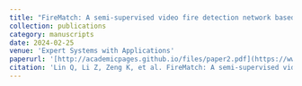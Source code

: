 ```yaml
---
title: "FireMatch: A semi-supervised video fire detection network based on consistency and distribution alignment"
collection: publications
category: manuscripts
date: 2024-02-25
venue: 'Expert Systems with Applications'
paperurl: '[http://academicpages.github.io/files/paper2.pdf](https://www.sciencedirect.com/science/article/pii/S0957417424002744)'
citation: 'Lin Q, Li Z, Zeng K, et al. FireMatch: A semi-supervised video fire detection network based on consistency and distribution alignment[J]. Expert Systems with Applications, 2024, 248: 123409.'
---
```

